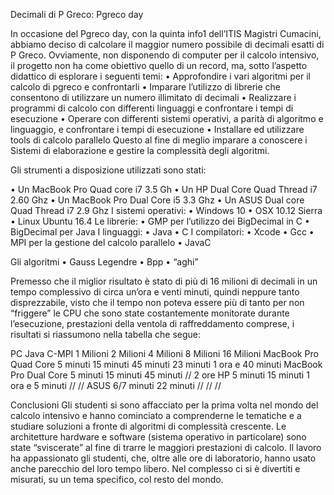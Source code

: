 Decimali di P Greco: Pgreco day


In occasione del Pgreco day, con la quinta info1 dell’ITIS Magistri Cumacini, abbiamo deciso di calcolare il maggior numero possibile di decimali esatti di P Greco.
Ovviamente, non disponendo di computer per il calcolo intensivo, il progetto non ha come obiettivo quello di un record, ma, sotto l’aspetto didattico di esplorare i seguenti temi:
•	Approfondire i vari algoritmi per il calcolo di pgreco e confrontarli
•	Imparare l’utilizzo di librerie che consentono di utilizzare un numero illimitato di decimali
•	Realizzare i programmi di calcolo con differenti linguaggi e confrontare i tempi di esecuzione
•	Operare con differenti sistemi operativi, a parità di algoritmo e linguaggio, e confrontare i tempi di esecuzione
•	Installare ed utilizzare tools di calcolo parallelo
Questo al fine di meglio imparare a conoscere i Sistemi di elaborazione e gestire la complessità degli algoritmi.

Gli strumenti a disposizione utilizzati sono stati:

•	Un MacBook Pro Quad core i7 3.5 Gh
•	Un HP Dual Core Quad Thread  i7 2.60 Ghz
•	Un MacBook Pro Dual Core i5 3.3 Ghz
•	Un ASUS Dual core Quad Thread i7 2.9 Ghz
I sistemi operativi:
•	Windows 10
•	OSX 10.12 Sierra 
•	Linux Ubuntu 16.4
Le librerie:
•	GMP per l’utilizzo dei BigDecimal in C
•	BigDecimal per Java
I linguaggi:
•	Java
•	C
I compilatori:
•	Xcode
•	Gcc
•	MPI per la gestione del calcolo parallelo
•	JavaC

Gli algoritmi
•	Gauss Legendre
•	Bpp
•	“aghi”

Premesso che il miglior risultato è stato di più di 16 milioni di decimali in un tempo complessivo di circa un’ora e venti minuti, quindi neppure tanto disprezzabile, visto che il tempo non poteva essere più di tanto per non “friggere” le CPU che sono state costantemente monitorate durante l’esecuzione, prestazioni della ventola di raffreddamento comprese,
i risultati si riassumono nella tabella che segue:

PC
Java
C-MPI
1 Milioni
2 Milioni
4 Milioni
8 Milioni
16 Milioni
MacBook Pro Quad Core
5 minuti
15 minuti
45 minuti
23 minuti
1 ora e 40 minuti
MacBook Pro Dual Core
5 minuti
15 minuti
45 minuti
//
2 ore
HP
5 minuti
15 minuti
1 ora e 5 minuti
//
//
ASUS
6/7 minuti
22 minuti
//
//
//


Conclusioni
Gli studenti si sono affacciato per la prima volta nel mondo del calcolo intensivo e hanno cominciato a comprenderne le tematiche e a studiare soluzioni a fronte di algoritmi di complessità crescente.
Le architetture hardware e software (sistema operativo in particolare) sono state “sviscerate” al fine di trarre le maggiori prestazioni di calcolo.
Il lavoro ha appassionato gli studenti, che, oltre alle ore di laboratorio, hanno usato anche parecchio del loro tempo libero.
Nel complesso ci si è divertiti e misurati, su un tema specifico, col resto del mondo.
